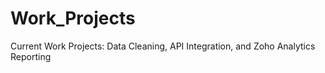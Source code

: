 # Work_Projects
Current Work Projects: Data Cleaning, API Integration, and Zoho Analytics Reporting
